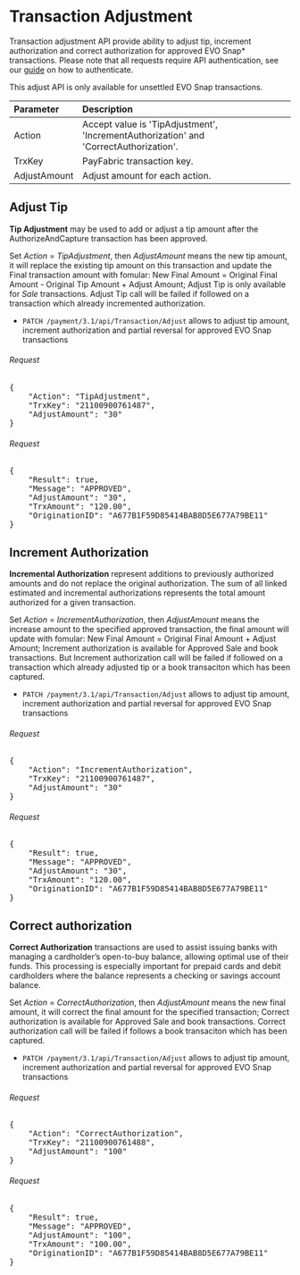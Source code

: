 Transaction Adjustment
=================

Transaction adjustment API provide ability to adjust tip, increment authorization and correct authorization for approved EVO Snap* transactions.  Please note that all requests require API authentication, see our [guide](Authentication.md) on how to authenticate.

This adjust API is only available for unsettled EVO Snap transactions.


| Parameter  | Description|
| :-----------|:---------| 
| Action | Accept value is 'TipAdjustment', 'IncrementAuthorization' and 'CorrectAuthorization'. |
| TrxKey | PayFabric transaction key.|
| AdjustAmount| Adjust amount for each action.|

Adjust Tip
---------------------------
<b>Tip Adjustment</b> may be used to add or adjust a tip amount after the AuthorizeAndCapture transaction has been approved. 

Set *Action* = *TipAdjustment*, then *AdjustAmount* means the new tip amount, it will replace the existing tip amount on this transaction and update the Final transaction amount with fomular: New Final Amount = Original Final Amount - Original Tip Amount + Adjust Amount; Adjust Tip is only available for *Sale* transactions.
Adjust Tip call will be failed if followed on a transaction which already incremented authorization.

* `PATCH /payment/3.1/api/Transaction/Adjust` allows to adjust tip amount, increment authorization and partial reversal for approved EVO Snap transactions

###### Request
<pre>
{
    "Action": "TipAdjustment",
    "TrxKey": "21100900761487",
    "AdjustAmount": "30"
}
</pre>
###### Request
<pre>
{
    "Result": true,
    "Message": "APPROVED",
    "AdjustAmount": "30",
    "TrxAmount": "120.00",
    "OriginationID": "A677B1F59D85414BAB8D5E677A79BE11"
}
</pre>


Increment Authorization
---------------------------
<b>Incremental Authorization</b> represent additions to previously authorized amounts and do not replace the original authorization. The sum of all linked estimated and incremental authorizations represents the total amount authorized for a given transaction.

Set *Action* = *IncrementAuthorization*, then *AdjustAmount* means the increase amount to the specified approved transaction, the final amount will update with fomular: New Final Amount = Original Final Amount + Adjust Amount; Increment authorization is available for Approved Sale and book transactions. But Increment authorization call will be failed if followed on a transaction which already adjusted tip or a book transaciton which has been captured.

* `PATCH /payment/3.1/api/Transaction/Adjust` allows to adjust tip amount, increment authorization and partial reversal for approved EVO Snap transactions

###### Request
<pre>
{
    "Action": "IncrementAuthorization",
    "TrxKey": "21100900761487",
    "AdjustAmount": "30"
}
</pre>
###### Request
<pre>
{
    "Result": true,
    "Message": "APPROVED",
    "AdjustAmount": "30",
    "TrxAmount": "120.00",
    "OriginationID": "A677B1F59D85414BAB8D5E677A79BE11"
}
</pre>

Correct authorization
---------------------------
<b>Correct Authorization</b> transactions are used to assist issuing banks with managing a cardholder’s open-to-buy balance, allowing optimal use of their funds.  This processing is especially important for prepaid cards and debit cardholders where the balance represents a checking or savings account balance.  

Set *Action* = *CorrectAuthorization*, then *AdjustAmount* means the new final amount, it will correct the final amount for the specified transaction; Correct authorization is available for Approved Sale and book transactions. Correct authorization call will be failed if follows a book transaciton which has been captured.

* `PATCH /payment/3.1/api/Transaction/Adjust` allows to adjust tip amount, increment authorization and partial reversal for approved EVO Snap transactions

###### Request
<pre>
{
    "Action": "CorrectAuthorization",
    "TrxKey": "21100900761488",
    "AdjustAmount": "100"
}
</pre>
###### Request
<pre>
{
    "Result": true,
    "Message": "APPROVED",
    "AdjustAmount": "100",
    "TrxAmount": "100.00",
    "OriginationID": "A677B1F59D85414BAB8D5E677A79BE11"
}
</pre>

